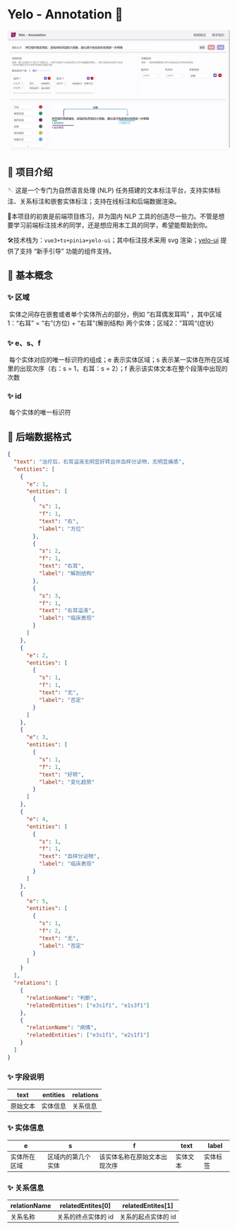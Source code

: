 # Yelo - Annotation 🚀

![alt text](image.png)

## 🧩 项目介绍

🪡 这是一个专门为自然语言处理 (NLP) 任务搭建的文本标注平台，支持实体标注、关系标注和嵌套实体标注；支持在线标注和后端数据渲染。

🔌本项目的初衷是前端项目练习，并为国内 NLP 工具的创造尽一些力。不管是想要学习前端标注技术的同学，还是想应用本工具的同学，希望能帮助到你。

🛠技术栈为：`vue3+ts+pinia+yelo-ui`；其中标注技术采用 svg 渲染；[yelo-ui](https://www.npmjs.com/package/yelo-ui) 提供了支持 “新手引导” 功能的组件支持。



## 🧩 基本概念

### ✨ 区域

​	实体之间存在嵌套或者单个实体所占的部分，例如 “右耳偶发耳鸣” ，其中区域 1：“右耳” = “右”(方位) + “右耳”(解剖结构) 两个实体；区域2：”耳鸣“(症状)

### ✨ e、s、f

​	每个实体对应的唯一标识符的组成；e 表示实体区域；s 表示某一实体在所在区域里的出现次序（右：s = 1，右耳：s = 2）；f 表示该实体文本在整个段落中出现的次数

### ✨ id

​	每个实体的唯一标识符



## 🧩 后端数据格式

```json
{
  "text": "治疗后，右耳溢液无明显好转且伴血样分泌物，无明显痛感",
  "entities": [
    {
      "e": 1,
      "entities": [
        {
          "s": 1,
          "f": 1,
          "text": "右",
          "label": "方位"
        },
        {
          "s": 2,
          "f": 1,
          "text": "右耳",
          "label": "解剖结构"
        },
        {
          "s": 3,
          "f": 1,
          "text": "右耳溢液",
          "label": "临床表现"
        }
      ]
    },
    {
      "e": 2,
      "entities": [
        {
          "s": 1,
          "f": 1,
          "text": "无",
          "label": "否定"
        }
      ]
    },
    {
      "e": 3,
      "entities": [
        {
          "s": 1,
          "f": 1,
          "text": "好转",
          "label": "变化趋势"
        }
      ]
    },
    {
      "e": 4,
      "entities": [
        {
          "s": 1,
          "f": 1,
          "text": "血样分泌物",
          "label": "临床表现"
        }
      ]
    },
    {
      "e": 5,
      "entities": [
        {
          "s": 1,
          "f": 2,
          "text": "无",
          "label": "否定"
        }
      ]
    }
  ],
  "relations": [
    {
      "relationName": "判断",
      "relatedEntities": ["e3s1f1", "e1s3f1"]
    },
    {
      "relationName": "病情",
      "relatedEntities": ["e3s1f1", "e2s1f1"]
    }
  ]
}
```

### ✨ 字段说明

| text     | entities | relations |
| -------- | -------- | --------- |
| 原始文本 | 实体信息 | 关系信息  |

### ✨ 实体信息

| e            | s                  | f                            | text     | label    |
| ------------ | ------------------ | ---------------------------- | -------- | -------- |
| 实体所在区域 | 区域内的第几个实体 | 该实体名称在原始文本出现次序 | 实体文本 | 实体标签 |

### ✨ 关系信息

| relationName | relatedEntites[0]   | relatedEntites[1]   |
| ------------ | ------------------- | ------------------- |
| 关系名称     | 关系的终点实体的 id | 关系的起点实体的 id |

